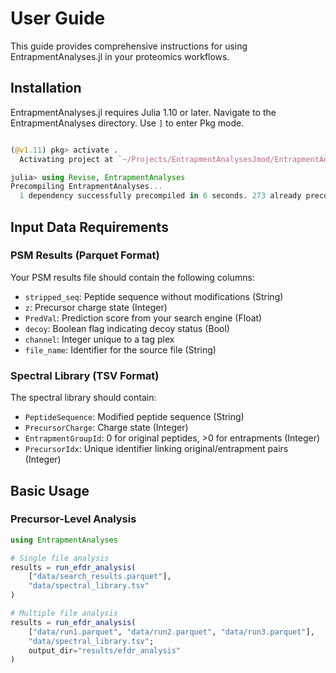 # User Guide

This guide provides comprehensive instructions for using EntrapmentAnalyses.jl in your proteomics workflows.

## Installation

EntrapmentAnalyses.jl requires Julia 1.10 or later. Navigate to the EntrapmentAnalyses directory. Use `]` to enter Pkg mode. 

```julia

(@v1.11) pkg> activate .
  Activating project at `~/Projects/EntrapmentAnalysesJmod/EntrapmentAnalyses`

julia> using Revise, EntrapmentAnalyses
Precompiling EntrapmentAnalyses...
  1 dependency successfully precompiled in 6 seconds. 273 already precompiled.
```


## Input Data Requirements

### PSM Results (Parquet Format)

Your PSM results file should contain the following columns:

- `stripped_seq`: Peptide sequence without modifications (String)
- `z`: Precursor charge state (Integer)
- `PredVal`: Prediction score from your search engine (Float)
- `decoy`: Boolean flag indicating decoy status (Bool)
- `channel`: Integer unique to a tag plex 
- `file_name`: Identifier for the source file (String)

### Spectral Library (TSV Format)

The spectral library should contain:

- `PeptideSequence`: Modified peptide sequence (String)
- `PrecursorCharge`: Charge state (Integer)
- `EntrapmentGroupId`: 0 for original peptides, >0 for entrapments (Integer)
- `PrecursorIdx`: Unique identifier linking original/entrapment pairs (Integer)

## Basic Usage

### Precursor-Level Analysis

```julia
using EntrapmentAnalyses

# Single file analysis
results = run_efdr_analysis(
    ["data/search_results.parquet"],
    "data/spectral_library.tsv"
)

# Multiple file analysis
results = run_efdr_analysis(
    ["data/run1.parquet", "data/run2.parquet", "data/run3.parquet"],
    "data/spectral_library.tsv";
    output_dir="results/efdr_analysis"
)
```
